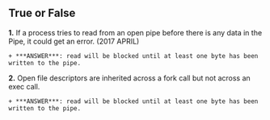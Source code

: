 ## True or False
**1.** If a process tries to read from an open pipe before there is any data in the Pipe, it could get an error. (2017 APRIL)
    
    + ***ANSWER***: read will be blocked until at least one byte has been written to the pipe. 




**2.** Open file descriptors are inherited across a fork call but not across an exec call.

    + ***ANSWER***: read will be blocked until at least one byte has been written to the pipe. 




